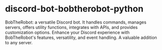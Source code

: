 # discord-bot-bobtherobot-python
BobTheRobot: a versatile Discord bot. It handles commands, manages servers, offers utility functions, integrates with APIs, and provides customization options. Enhance your Discord experience with BobTheRobot's features, versatility, and event handling. A valuable addition to any server.
